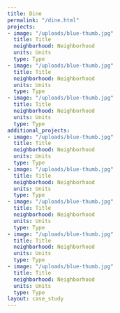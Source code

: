 ```yaml
---
title: Dine
permalink: "/dine.html"
projects:
- image: "/uploads/blue-thumb.jpg"
  title: Title
  neighborhood: Neighborhood
  units: Units
  type: Type
- image: "/uploads/blue-thumb.jpg"
  title: Title
  neighborhood: Neighborhood
  units: Units
  type: Type
- image: "/uploads/blue-thumb.jpg"
  title: Title
  neighborhood: Neighborhood
  units: Units
  type: Type
additional_projects:
- image: "/uploads/blue-thumb.jpg"
  title: Title
  neighborhood: Neighborhood
  units: Units
  type: Type
- image: "/uploads/blue-thumb.jpg"
  title: Title
  neighborhood: Neighborhood
  units: Units
  type: Type
- image: "/uploads/blue-thumb.jpg"
  title: Title
  neighborhood: Neighborhood
  units: Units
  type: Type
- image: "/uploads/blue-thumb.jpg"
  title: Title
  neighborhood: Neighborhood
  units: Units
  type: Type
- image: "/uploads/blue-thumb.jpg"
  title: Title
  neighborhood: Neighborhood
  units: Units
  type: Type
layout: case_study
---
```


